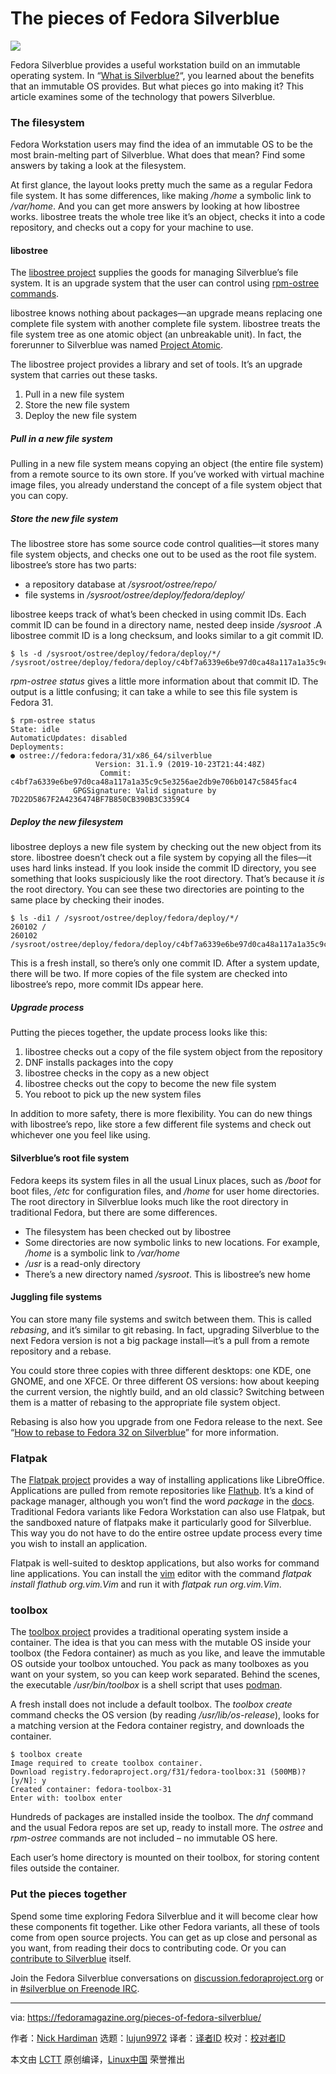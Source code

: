 [#]: collector: (lujun9972)
[#]: translator: ( )
[#]: reviewer: ( )
[#]: publisher: ( )
[#]: url: ( )
[#]: subject: (The pieces of Fedora Silverblue)
[#]: via: (https://fedoramagazine.org/pieces-of-fedora-silverblue/)
[#]: author: (Nick Hardiman https://fedoramagazine.org/author/nickhardiman/)

The pieces of Fedora Silverblue
======

![][1]

Fedora Silverblue provides a useful workstation build on an immutable operating system. In “[What is Silverblue?][2]“, you learned about the benefits that an immutable OS provides. But what pieces go into making it? This article examines some of the technology that powers Silverblue.

### The filesystem

Fedora Workstation users may find the idea of an immutable OS to be the most brain-melting part of Silverblue. What does that mean? Find some answers by taking a look at the filesystem.

At first glance, the layout looks pretty much the same as a regular Fedora file system. It has some differences, like making _/home_ a symbolic link to _/var/home_. And you can get more answers by looking at how libostree works. libostree treats the whole tree like it’s an object, checks it into a code repository, and checks out a copy for your machine to use.

#### libostree

The [libostree project][3] supplies the goods for managing Silverblue’s file system. It is an upgrade system that the user can control using [rpm-ostree commands][4].

libostree knows nothing about packages—an upgrade means replacing one complete file system with another complete file system. libostree treats the file system tree as one atomic object (an unbreakable unit). In fact, the forerunner to Silverblue was named [Project Atomic][5].

The libostree project provides a library and set of tools. It’s an upgrade system that carries out these tasks.

  1. Pull in a new file system
  2. Store the new file system
  3. Deploy the new file system



##### Pull in a new file system

Pulling in a new file system means copying an object (the entire file system) from a remote source to its own store. If you’ve worked with virtual machine image files, you already understand the concept of a file system object that you can copy.

##### Store the new file system

The libostree store has some source code control qualities—it stores many file system objects, and checks one out to be used as the root file system. libostree’s store has two parts:

  * a repository database at _/sysroot/ostree/repo/_
  * file systems in _/sysroot/ostree/deploy/fedora/deploy/_



libostree keeps track of what’s been checked in using commit IDs. Each commit ID can be found in a directory name, nested deep inside _/sysroot_ .A libostree commit ID is a long checksum, and looks similar to a git commit ID.

```
$ ls -d /sysroot/ostree/deploy/fedora/deploy/*/
/sysroot/ostree/deploy/fedora/deploy/c4bf7a6339e6be97d0ca48a117a1a35c9c5e3256ae2db9e706b0147c5845fac4.0/
```

_rpm-ostree status_ gives a little more information about that commit ID. The output is a little confusing; it can take a while to see this file system is Fedora 31.

```
$ rpm-ostree status
State: idle
AutomaticUpdates: disabled
Deployments:
● ostree://fedora:fedora/31/x86_64/silverblue
                   Version: 31.1.9 (2019-10-23T21:44:48Z)
                    Commit: c4bf7a6339e6be97d0ca48a117a1a35c9c5e3256ae2db9e706b0147c5845fac4
              GPGSignature: Valid signature by 7D22D5867F2A4236474BF7B850CB390B3C3359C4
```

##### Deploy the new filesystem

libostree deploys a new file system by checking out the new object from its store. libostree doesn’t check out a file system by copying all the files—it uses hard links instead. If you look inside the commit ID directory, you see something that looks suspiciously like the root directory. That’s because it _is_ the root directory. You can see these two directories are pointing to the same place by checking their inodes.

```
$ ls -di1 / /sysroot/ostree/deploy/fedora/deploy/*/
260102 /
260102 /sysroot/ostree/deploy/fedora/deploy/c4bf7a6339e6be97d0ca48a117a1a35c9c5e3256ae2db9e706b0147c5845fac4.0/
```

This is a fresh install, so there’s only one commit ID. After a system update, there will be two. If more copies of the file system are checked into libostree’s repo, more commit IDs appear here.

##### Upgrade process

Putting the pieces together, the update process looks like this:

  1. libostree checks out a copy of the file system object from the repository
  2. DNF installs packages into the copy
  3. libostree checks in the copy as a new object
  4. libostree checks out the copy to become the new file system
  5. You reboot to pick up the new system files



In addition to more safety, there is more flexibility. You can do new things with libostree’s repo, like store a few different file systems and check out whichever one you feel like using.

#### Silverblue’s root file system

Fedora keeps its system files in all the usual Linux places, such as _/boot_ for boot files, _/etc_ for configuration files, and _/home_ for user home directories. The root directory in Silverblue looks much like the root directory in traditional Fedora, but there are some differences.

  * The filesystem has been checked out by libostree
  * Some directories are now symbolic links to new locations. For example, _/home_ is a symbolic link to _/var/home_
  * _/usr_ is a read-only directory
  * There’s a new directory named _/sysroot_. This is libostree’s new home



#### Juggling file systems

You can store many file systems and switch between them. This is called _rebasing_, and it’s similar to git rebasing. In fact, upgrading Silverblue to the next Fedora version is not a big package install—it’s a pull from a remote repository and a rebase.

You could store three copies with three different desktops: one KDE, one GNOME, and one XFCE. Or three different OS versions: how about keeping the current version, the nightly build, and an old classic? Switching between them is a matter of rebasing to the appropriate file system object.

Rebasing is also how you upgrade from one Fedora release to the next. See “[How to rebase to Fedora 32 on Silverblue][6]” for more information.

### Flatpak

The [Flatpak project][7] provides a way of installing applications like LibreOffice. Applications are pulled from remote repositories like [Flathub][8]. It’s a kind of package manager, although you won’t find the word _package_ in the [docs][9]. Traditional Fedora variants like Fedora Workstation can also use Flatpak, but the sandboxed nature of flatpaks make it particularly good for Silverblue. This way you do not have to do the entire ostree update process every time you wish to install an application.

Flatpak is well-suited to desktop applications, but also works for command line applications. You can install the [vim][10] editor with the command _flatpak install flathub org.vim.Vim_ and run it with _flatpak run org.vim.Vim_.

### toolbox

The [toolbox project][11] provides a traditional operating system inside a container. The idea is that you can mess with the mutable OS inside your toolbox (the Fedora container) as much as you like, and leave the immutable OS outside your toolbox untouched. You pack as many toolboxes as you want on your system, so you can keep work separated. Behind the scenes, the executable _/usr/bin/toolbox_ is a shell script that uses [podman][12].

A fresh install does not include a default toolbox. The _toolbox create_ command checks the OS version (by reading _/usr/lib/os-release_), looks for a matching version at the Fedora container registry, and downloads the container.

```
$ toolbox create
Image required to create toolbox container.
Download registry.fedoraproject.org/f31/fedora-toolbox:31 (500MB)? [y/N]: y
Created container: fedora-toolbox-31
Enter with: toolbox enter
```

Hundreds of packages are installed inside the toolbox. The _dnf_ command and the usual Fedora repos are set up, ready to install more. The _ostree_ and _rpm-ostree_ commands are not included – no immutable OS here.

Each user’s home directory is mounted on their toolbox, for storing content files outside the container.

### Put the pieces together

Spend some time exploring Fedora Silverblue and it will become clear how these components fit together. Like other Fedora variants, all these of tools come from open source projects. You can get as up close and personal as you want, from reading their docs to contributing code. Or you can [contribute to Silverblue][13] itself.

Join the Fedora Silverblue conversations on [discussion.fedoraproject.org][14] or in [#silverblue on Freenode IRC][15].

--------------------------------------------------------------------------------

via: https://fedoramagazine.org/pieces-of-fedora-silverblue/

作者：[Nick Hardiman][a]
选题：[lujun9972][b]
译者：[译者ID](https://github.com/译者ID)
校对：[校对者ID](https://github.com/校对者ID)

本文由 [LCTT](https://github.com/LCTT/TranslateProject) 原创编译，[Linux中国](https://linux.cn/) 荣誉推出

[a]: https://fedoramagazine.org/author/nickhardiman/
[b]: https://github.com/lujun9972
[1]: https://fedoramagazine.org/wp-content/uploads/2020/04/silverblue-pieces-816x345.png
[2]: https://fedoramagazine.org/what-is-silverblue/
[3]: https://ostree.readthedocs.io/en/latest/
[4]: https://rpm-ostree.readthedocs.io/en/latest/manual/administrator-handbook/#administering-an-rpm-ostree-based-system
[5]: https://www.projectatomic.io/
[6]: https://fedoramagazine.org/how-to-rebase-to-fedora-32-on-silverblue/
[7]: https://github.com/flatpak/flatpak
[8]: https://flathub.org/
[9]: http://docs.flatpak.org/en/latest/index.html
[10]: https://www.vim.org/
[11]: https://github.com/containers/toolbox
[12]: https://github.com/containers/libpod
[13]: https://silverblue.fedoraproject.org/contribute
[14]: https://discussion.fedoraproject.org/c/desktop/silverblue
[15]: https://webchat.freenode.net/#silverblue

